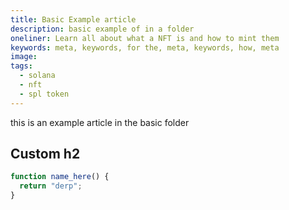 ```yaml
---
title: Basic Example article
description: basic example of in a folder
oneliner: Learn all about what a NFT is and how to mint them
keywords: meta, keywords, for the, meta, keywords, how, meta
image:
tags:
  - solana
  - nft
  - spl token
---
```


this is an example article in the basic folder

## Custom h2

```js
function name_here() {
  return "derp";
}
```
